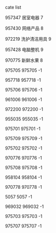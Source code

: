 cate list

957347 居室电器 7

957430 网络产品 8

972219 洗护清洁用具 9

957428 电脑整机 9

970775 新鲜水果 8

975705 975705 -1

957718 957718 -1

975706 975706 -1

961006 961006 -1

972200 972200 -1

955035 955035 -1

975701 975701 -1

975709 975709 -1

975702 975702 -1

970776 970776 -1

975708 975708 -1

958104 958104 -1

970778 970778 -1

5057 5057 -1

969032 969032 -1

975703 975703 -1

975707 975707 -1

